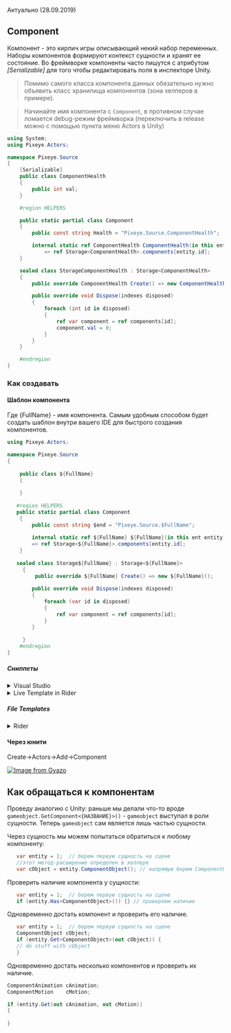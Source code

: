 Актуально (28.09.2019)

## Component
Компонент - это кирпич игры описывающий некий набор переменных. Наборы компонентов формируют контекст сущности и хранят ее состояние. Во фреймворке компоненты часто пишутся с атрибутом _[Serializable]_ для того чтобы редактировать поля в инспекторе Unity.  
>Помимо самого класса компонента данных обязательно нужно объявить класс хранилища компонентов (зона хелперов в примере).  

>Начинайте имя компонента с `Component`, в противном случае ломается debug-режим фреймворка (переключить в release можно с помощью пункта меню Actors в Unity)
```csharp
using System;
using Pixeye.Actors;

namespace Pixeye.Source
{
	[Serializable]
	public class ComponentHealth
	{
		public int val;
	}

	#region HELPERS

	public static partial class Component
	{
		public const string Health = "Pixeye.Source.ComponentHealth";

		internal static ref ComponentHealth ComponentHealth(in this ent entity)
			=> ref Storage<ComponentHealth>.components[entity.id];
	}

	sealed class StorageComponentHealth : Storage<ComponentHealth>
	{
		public override ComponentHealth Create() => new ComponentHealth();

		public override void Dispose(indexes disposed)
		{
			foreach (int id in disposed)
			{
				ref var component = ref components[id];
				component.val = 0;
			}
		}
	}

	#endregion
}
```

### Как создавать 

#### Шаблон компонента
Где {FullName} - имя компонента. Самым удобным способом будет создать шаблон внутри вашего IDE для быстрого создания компонентов.
```csharp
using Pixeye.Actors;

namespace Pixeye.Source
{
 
    public class ${FullName}
    {
     
    }
      
   #region HELPERS
   public static partial class Component
    {
        public const string $end = "Pixeye.Source.$FullName";
    
		internal static ref ${FullName} ${FullName}(in this ent entity)
		=> ref Storage<${FullName}>.components[entity.id];
    }
    
   sealed class Storage${FullName} : Storage<${FullName}>
     {
	     public override ${FullName} Create() => new ${FullName}();
	     
	    public override void Dispose(indexes disposed)
		{
			foreach (var id in disposed)
			{
				ref var component = ref components[id];
			}
		}
	     
     }
    #endregion
}
```
##### Сниппеты  
<details>
	<summary>Visual Studio</summary>

Shortcut для вызова сниппета - `comp`. После двойного нажатия TAB вам нужно ввести имя компонента (без префикса Component, он уже прописан), после чего вы можете нажать снова TAB и ввести namespace, в котором находится класс компонента данных (или отредактируйте сниппет, исключив это).
```xml
<?xml version="1.0" encoding="utf-8"?>
<CodeSnippets xmlns="http://schemas.microsoft.com/VisualStudio/2005/CodeSnippet">
  <CodeSnippet Format="1.0.0">
    <Header>
      <Title>Класс компонента данных</Title>
      <Shortcut>comp</Shortcut>
      <Description>Шаблон компонента данных</Description>
      <SnippetTypes>
        <SnippetType>Expansion</SnippetType>
      </SnippetTypes>
    </Header>
    <Snippet>
      <Imports>
        <Import>
          <Namespace>Pixeye.Actors</Namespace>
        </Import>
      </Imports>
      <Declarations>
        <Literal>
          <ID>shortname</ID>
          <ToolTip>Имя компонента без суффиксов</ToolTip>
          <Default>Name</Default>
        </Literal>
        <Literal>
          <ID>namespace</ID>
          <ToolTip>Неймспэйс в котором находится класс компонента данных</ToolTip>
          <Default>Namespace</Default>
        </Literal>
      </Declarations>
      <Code Language="csharp">
        <![CDATA[
        public class Component$shortname$
        {
			$end$
        }
      
   #region HELPERS
   public static partial class Component
    {
     public const string $shortname$ = "$namespace$.Component$shortname$";
		internal static ref Component$shortname$ Component$shortname$(in this ent entity)
		=> ref Storage<Component$shortname$>.components[entity.id];
    }
    
   sealed class Storage$shortname$ : Storage<Component$shortname$>
     {
	     public override Component$shortname$ Create() => new Component$shortname$();
	     
	    public override void Dispose(indexes disposed)
		  {
			  foreach (var id in disposed)
			  {
				ref var component = ref components[id];
				//dispose (reset) logic
			  }
		  }
      
     }
    #endregion
	]]>
      </Code>
    </Snippet>
  </CodeSnippet>
</CodeSnippets>
```  

Чтобы использовать сниппет, разместите файл с расширением **.snippet** по расположению **%USERPROFILE%\Documents\Visual Studio 2019\Code Snippets\Visual C#\My Code Snippets**.  

[Руководство](https://docs.microsoft.com/ru-ru/visualstudio/ide/walkthrough-creating-a-code-snippet?view=vs-2019 "Официальное руководство с msdn") по сниппетам. [(доп.)](https://professorweb.ru/my/programs/visual-studio/level2/2_17.php "Руководство на DoctorWeb")  

</details>

<details>
<summary>Live Template in Rider</summary>  
	
Перейдите в `Settings -> Editor -> Live template`. Выберите C#, нажмите `New template` (справа ввверху). Заполните поле кода сниппета:
```csharp
    public class Component$shortname$
     {
			$end$
     }
      
   #region HELPERS
   public static partial class Component
    {
     public const string $shortname$ = "$namespace$.Component$shortname$";
		internal static ref Component$shortname$ Component$shortname$(in this Pixeye.Actors.ent entity)
		=> ref Storage<Component$shortname$>.components[entity.id];
    }
    
   sealed class Storage$shortname$ : Storage<Component$shortname$>
     {
	     public override Component$shortname$ Create() => new Component$shortname$();
	     
	     public override void Dispose(Pixeye.Actors.indexes disposed)
		  {
			  foreach (var id in disposed)
			  {
				ref var component = ref components[id];
				//dispose (reset) logic
			  }
		  }
      
     }
    #endregion
```
Настройте сниппет:  

![Настройки](https://i.gyazo.com/42b7d5c53fadc9ffcd556cd28fd50800.png)  

Расположите переменные в удобном для вас порядке их ввода (как на картинке). Также нажмите `change macro` и выберите *containing type name* для переменной `shortname`:  

![Порядок](https://i.gyazo.com/b2f99435db63fc9f095b35a2827599a9.png)  

Настройте `change macro` для `namespace`:  

![macro](https://i.gyazo.com/891d22af20b4f0d5dc8e9a01db0ec853.png)  
[Руководство](https://www.jetbrains.com/help/idea/creating-and-editing-live-templates.html "live templates for rider") по сниппетам.  

</details>  

##### File Templates
<details>
	<summary>Rider</summary>  
	
Откройте настройки: `Editor | File Templates | C#`. Нажмите создать, заполните поле для кода:  

```csharp
	 namespace $namespace$
 {
 public class $name$
     {
     
     }
      
   #region HELPERS
   public static partial class Component
    {
     public const string $end$ = "$namespace$.$name$";
		internal static ref $name$ $name$(in this Pixeye.Actors.ent entity)
		=> ref Storage<$name$>.components[entity.id];
    }
    
   sealed class Storage$name$ : Storage<$name$>
     {
	     public override $name$ Create() => new $name$();
	     
	     public override void Dispose(Pixeye.Actors.indexes disposed)
		  {
			  foreach (var id in disposed)
			  {
				ref var component = ref components[id];
				//dispose (reset) logic
			  }
		  }
     }
    #endregion
}  
```
Настройте:  

![Меню настроек шаблона](https://i.gyazo.com/643df99b2f273dd3edfe50b6ed866307.png)  

Далее в `Edit variables` расположите переменные в нужном порядке и настройте для них макросы:  

![Настройка первой переменной](https://i.gyazo.com/794d0e4413c62e8cba437f9bf065754a.png)
![Второй переменной](https://i.gyazo.com/24bedbb453962151c12eee591b10237f.png)
![Третьей переменной](https://i.gyazo.com/1f06ca2fd61c44b5f2959e4dc43f2b4f.png)  


</details>

#### Через юнити
Create->Actors->Add->Component

[![Image from Gyazo](https://i.gyazo.com/29e7fd2c1f07c7ff8104fa6d1dc7ca45.gif)](https://gyazo.com/29e7fd2c1f07c7ff8104fa6d1dc7ca45)

## Как обращаться к компонентам
Проведу аналогию с Unity: раньше мы делали что-то вроде `gameobject.GetComponent<{НАЗВАНИЕ}>()` - `gameobject` выступал в роли сущности. Теперь `gameobject` сам является лишь частью сущности.  

Через сущность мы можем попытаться обратиться к любому компоненту:
```csharp
   var entity = 1;  // берем первую сущность на сцене
   //этот метод-расширение определен в хелпере
   var cObject = entity.ComponentObject(); // напрямую берем ComponentObject
```
Проверить наличие компонента у сущности:
```csharp
   var entity = 1;  // берем первую сущность на сцене
   if (entity.Has<ComponentObject>()) {} // проверяем наличие
```
Одновременно достать компонент и проверить его наличие.
```csharp
   var entity = 1;  // берем первую сущность на сцене
   ComponentObject cObject;  
   if (entity.Get<ComponentObject>(out cObject)) {
   // do stuff with cObject
   } 
```

Одновременно достать несколько компонентов и проверить их наличие.
 
```csharp
ComponentAnimation cAnimation;
ComponentMotion    cMotion;

if (entity.Get(out cAnimation, out cMotion))
{
				 
}
```


